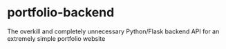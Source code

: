 # portfolio-backend
The overkill and completely unnecessary Python/Flask backend API for an extremely simple portfolio website 
